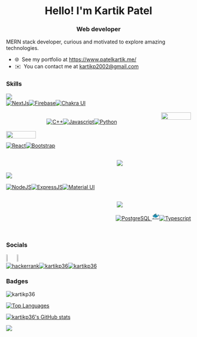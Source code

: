 <h1 align="center">Hello! I'm Kartik Patel</h1>
<h3 align="center">Web developer</h3>

MERN stack developer, curious and motivated to explore amazing technologies.

- 🌐  See my portfolio at https://www.patelkartik.me/
- ✉️  You can contact me at [kartikp2002@gmail.com](mailto:kartikp2002@gmail.com)

### Skills

<div width="40%" align="left">
<a href="https://github.com/kartikp36/fast-feedback" align="right"><img align="left" width="40%" src="https://github-readme-stats.vercel.app/api/pin/?username=kartikp36&repo=fast-feedback&title_color=3382ed&text_color=ffffff&icon_color=3382ed&bg_color=1c1917&hide_border=true&locale=en" /></a></br>
<a href="https://nextjs.org/docs" target="_blank" rel="noreferrer"><img src="https://cdn.jsdelivr.net/gh/devicons/devicon/icons/nextjs/nextjs-original.svg" width="4%" height="4%" alt="NextJs" /></a><a href="https://firebase.google.com/" target="_blank" rel="noreferrer"><img src="https://cdn.jsdelivr.net/gh/devicons/devicon/icons/firebase/firebase-plain.svg" width="4%" height="4%" alt="Firebase" /></a><a href="https://chakra-ui.com/" target="_blank" rel="noreferrer"><img src="https://avatars.githubusercontent.com/u/54212428?s=200&v=4" width="4%" height="4%" alt="Chakra UI" /></a>
</div></br>

<div width="40%" align="right">
<a href="https://github.com/kartikp36/introduction-to-CS" align="right"><img align="right" width="40%"  height="10%" src="https://github-readme-stats.vercel.app/api/pin/?username=kartikp36&repo=introduction-to-CS&title_color=3382ed&text_color=ffffff&icon_color=3382ed&bg_color=1c1917&hide_border=true&locale=en" /></a></br>
<a href="https://docs.microsoft.com/en-us/cpp/?view=msvc-170" target="_blank" rel="noreferrer"><img src="https://cdn.jsdelivr.net/gh/devicons/devicon/icons/cplusplus/cplusplus-plain.svg" width="4%" height="4%" alt="C++" /></a><a href="https://developer.mozilla.org/en-US/docs/Web/JavaScript" target="_blank" rel="noreferrer"><img src="https://cdn.jsdelivr.net/gh/devicons/devicon/icons/javascript/javascript-original.svg" width="4%" height="4%" alt="Javascript" /></a><a href="https://www.python.org/" target="_blank" rel="noreferrer"><img src="https://cdn.jsdelivr.net/gh/devicons/devicon/icons/python/python-original.svg" width="4%" height="4%" alt="Python" />
  </div></br>

<div width="40%" align="left">
<a href="https://github.com/4-Callback-Cats/Comapanionsy" align="left"><img align="left" width="40%"  height="10%" src="https://github-readme-stats.vercel.app/api/pin/?username=4-Callback-Cats&repo=Comapanionsy&title_color=3382ed&text_color=ffffff&icon_color=3382ed&bg_color=1c1917&hide_border=true&locale=en" /></a></br>

<a href="https://reactjs.org/" target="_blank" rel="noreferrer"><img src="https://cdn.jsdelivr.net/gh/devicons/devicon/icons/react/react-original.svg" width="4%" height="4%" alt="React" /></a><a href="https://getbootstrap.com/" target="_blank" rel="noreferrer"><img src="https://cdn.jsdelivr.net/gh/devicons/devicon/icons/bootstrap/bootstrap-plain.svg" width="4%" height="4%" alt="Bootstrap" /></a>

</div></br>

<div width="40%" align="right">
<a href="https://github.com/kartikp36/nextjs-template" align="right"><img align="right" width="40%%" src="https://github-readme-stats.vercel.app/api/pin/?username=kartikp36&repo=nextjs-template&title_color=3382ed&text_color=ffffff&icon_color=3382ed&bg_color=1c1917&hide_border=true&locale=en" /></a></br>
</div></br>

<div width="40%" align="left">
<a href="https://github.com/ancora-imparo/polls" align="left"><img align="left" width="40%%" src="https://github-readme-stats.vercel.app/api/pin/?username=ancora-imparo&repo=polls&title_color=3382ed&text_color=ffffff&icon_color=3382ed&bg_color=1c1917&hide_border=true&locale=en" /></a></br>

<a href="https://nodejs.org/en/" target="_blank" rel="noreferrer"><img src="https://cdn.jsdelivr.net/gh/devicons/devicon/icons/nodejs/nodejs-original.svg" width="4%" height="4%" alt="NodeJS" /></a><a href="https://expressjs.com/" target="_blank" rel="noreferrer"><img src="https://cdn.jsdelivr.net/gh/devicons/devicon/icons/express/express-original.svg" width="4%" height="4%" alt="ExpressJS" /></a><a href="https://mui.com/" target="_blank" rel="noreferrer"><img src="https://cdn.jsdelivr.net/gh/devicons/devicon/icons/materialui/materialui-original.svg" width="4%" height="4%" alt="Material UI" /></a>

</div></br>

<div width="100%" align="right">
<a href="https://github.com/ancora-imparo/notes" align="right"><img align="right" width="40%%" src="https://github-readme-stats.vercel.app/api/pin/?username=ancora-imparo&repo=notes&title_color=3382ed&text_color=ffffff&icon_color=3382ed&bg_color=1c1917&hide_border=true&locale=en" /></a></br>
 
<a href="https://www.postgresql.org/" target="_blank" rel="noreferrer"><img src="https://cdn.jsdelivr.net/gh/devicons/devicon/icons/postgresql/postgresql-plain.svg" width="4%" height="4%" alt="PostgreSQL" /></a><a href="https://www.docker.com/" target="_blank" rel="noreferrer"> <img src="https://raw.githubusercontent.com/devicons/devicon/master/icons/docker/docker-original-wordmark.svg" alt="docker" width="4%" height="4%"/></a><a href="https://www.typescriptlang.org/" target="_blank" rel="noreferrer"><img src="https://cdn.jsdelivr.net/gh/devicons/devicon/icons/typescript/typescript-original.svg" width="4%" height="4%" alt="Typescript" /></a>
</div></br>
  
### Socials

<p align="left">
<a href="https://www.linkedin.com/in/kartik-p-patel" target="_blank" rel="noreferrer"><img src="https://raw.githubusercontent.com/danielcranney/readme-generator/main/public/icons/socials/linkedin.svg" width="5%" height="5%" /></a>
<a href="https://www.twitter.com/kartikp36" target="_blank" rel="noreferrer"><img src="https://raw.githubusercontent.com/danielcranney/readme-generator/main/public/icons/socials/twitter.svg" width="5%" height="5%" /></a></br>
<a href="https://www.hackerrank.com/kartikp36" target="_blank" rel="noreferrer"><img src="https://raw.githubusercontent.com/rahuldkjain/github-profile-readme-generator/master/src/images/icons/Social/hackerrank.svg" alt="hackerrank" height="4%" width="4%" /></a><a href="https://codeforces.com/profile/kartikp36" target="_blank" rel="noreferrer"><img src="https://raw.githubusercontent.com/rahuldkjain/github-profile-readme-generator/master/src/images/icons/Social/codeforces.svg" alt="kartikp36" height="4%" width="4%" /></a><a href="https://www.leetcode.com/kartikp36" target="_blank" rel="noreferrer"><img src="https://raw.githubusercontent.com/rahuldkjain/github-profile-readme-generator/master/src/images/icons/Social/leet-code.svg" alt="kartikp36" height="4%" width="4%" /></a>
</p>

### Badges

<p align="left"> <img src="https://komarev.com/ghpvc/?username=kartikp36&label=Profile%20views&color=58befe&style=flat" alt="kartikp36" /> </p>

<a href="https://github.com/kartikp36" align="left"><img src="https://github-readme-stats.vercel.app/api/top-langs/?username=kartikp36&&layout=compact&langs_count=10&title_color=6366f1&text_color=ffffff&icon_color=3382ed&bg_color=1c1917&hide_border=true&locale=en&custom_title=Top%20%Languages" alt="Top Languages" /></a>

<a href="http://www.github.com/kartikp36"><img src="https://github-readme-stats.vercel.app/api?username=kartikp36&show_icons=true&hide=stars,prs,issues,&count_private=true&title_color=6366f1&text_color=ffffff&icon_color=3382ed&bg_color=1c1917&hide_border=true&show_icons=true" alt="kartikp36's GitHub stats" /></a>

<a href="http://www.github.com/kartikp36"><img src="https://github-readme-streak-stats.herokuapp.com/?user=kartikp36&stroke=ffffff&background=1c1917&ring=6366f1&fire=6366f1&currStreakNum=ffffff&currStreakLabel=6366f1&sideNums=ffffff&sideLabels=ffffff&dates=ffffff&hide_border=true" /></a>

<br /><br />
